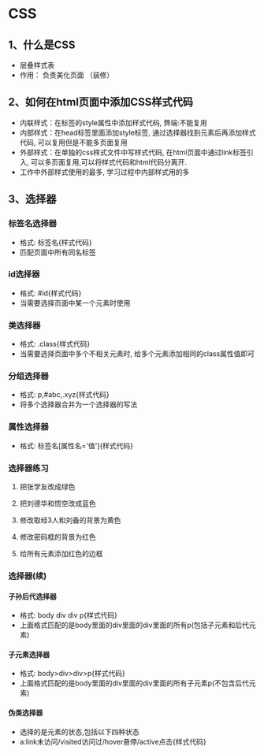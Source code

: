# CSS

## 1、什么是CSS

- 层叠样式表
- 作用： 负责美化页面     （装修）

## 2、如何在html页面中添加CSS样式代码

- 内联样式：在标签的style属性中添加样式代码, 弊端:不能复用
- 内部样式：在head标签里面添加style标签, 通过选择器找到元素后再添加样式代码, 可以复用但是不能多页面复用
- 外部样式：在单独的css样式文件中写样式代码, 在html页面中通过link标签引入, 可以多页面复用,可以将样式代码和html代码分离开.
- 工作中外部样式使用的最多, 学习过程中内部样式用的多 

## 3、选择器  

### 标签名选择器

- 格式: 标签名{样式代码} 
- 匹配页面中所有同名标签  

### id选择器

- 格式: #id{样式代码}
- 当需要选择页面中某一个元素时使用 

### 类选择器

- 格式: .class{样式代码}
- 当需要选择页面中多个不相关元素时, 给多个元素添加相同的class属性值即可

### 分组选择器

- 格式: p,#abc,.xyz{样式代码}
- 将多个选择器合并为一个选择器的写法

### 属性选择器

- 格式: 标签名[属性名='值']{样式代码}

### 选择器练习

1. 把张学友改成绿色

2. 把刘德华和悟空改成蓝色

3. 修改取经3人和刘备的背景为黄色

4. 修改密码框的背景为红色

5. 给所有元素添加红色的边框

### 选择器(续)

#### 子孙后代选择器

- 格式: body div div p{样式代码}
- 上面格式匹配的是body里面的div里面的div里面的所有p(包括子元素和后代元素)

#### 子元素选择器

- 格式: body>div>div>p{样式代码}
- 上面格式匹配的是body里面的div里面的div里面的所有子元素p(不包含后代元素)

#### 伪类选择器

- 选择的是元素的状态,包括以下四种状态
- a:link未访问/visited访问过/hover悬停/active点击{样式代码}